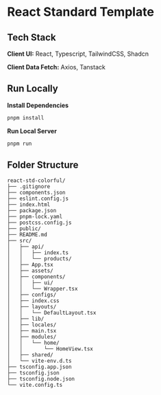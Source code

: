 # React Standard Template

## Tech Stack

**Client UI:** React, Typescript, TailwindCSS, Shadcn

**Client Data Fetch:** Axios, Tanstack

## Run Locally

**Install Dependencies**

```sh
pnpm install
```

**Run Local Server**

```sh
pnpm run
```

## Folder Structure

    react-std-colorful/
    ├── .gitignore
    ├── components.json
    ├── eslint.config.js
    ├── index.html
    ├── package.json
    ├── pnpm-lock.yaml
    ├── postcss.config.js
    ├── public/
    ├── README.md
    ├── src/
    │   ├── api/
    │   │   ├── index.ts
    │   │   └── products/
    │   ├── App.tsx
    │   ├── assets/
    │   ├── components/
    │   │   ├── ui/
    │   │   └── Wrapper.tsx
    │   ├── configs/
    │   ├── index.css
    │   ├── layouts/
    │   │   └── DefaultLayout.tsx
    │   ├── lib/
    │   ├── locales/
    │   ├── main.tsx
    │   ├── modules/
    │   │   └── home/
    │   │       └── HomeView.tsx
    │   ├── shared/
    │   └── vite-env.d.ts
    ├── tsconfig.app.json
    ├── tsconfig.json
    ├── tsconfig.node.json
    └── vite.config.ts
